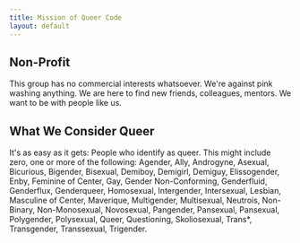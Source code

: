 ```yaml
---
title: Mission of Queer Code
layout: default
---
```



## Non-Profit

This group has no commercial interests whatsoever. We're against pink washing anything. We are here to find
new friends, colleagues, mentors. We want to be with people like us.

## What We Consider Queer
    
It's as easy as it gets: People who identify as queer. This might include zero, one or more of the following: Agender,
Ally, Androgyne, Asexual, Bicurious, Bigender, Bisexual, Demiboy, Demigirl, Demiguy, Elissogender, Enby,
Feminine of Center, Gay, Gender Non-Conforming, Genderfluid, Genderflux, Genderqueer, Homosexual,
Intergender, Intersexual, Lesbian, Masculine of Center, Maverique, Multigender, Multisexual, Neutrois,
Non-Binary, Non-Monosexual, Novosexual, Pangender, Pansexual, Pansexual, Polygender, Polysexual, Queer,
Questioning, Skoliosexual, Trans*, Transgender, Transsexual, Trigender.
